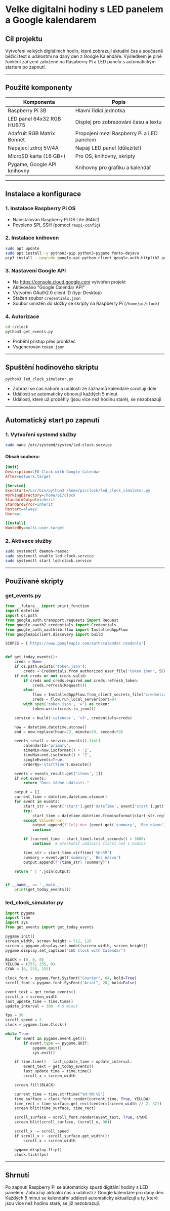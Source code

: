 # Velke digitalni hodiny s LED panelem a Google kalendarem

## Cíl projektu
Vytvoření velkých digitálních hodin, které zobrazují aktuální čas a současně běžící text s událostmi na daný den z Google Kalendáře. Výsledkem je plně funkční zařízení založené na Raspberry Pi a LED panelu s automatickým startem po zapnutí.

---

## Použité komponenty

| Komponenta                      | Popis                                                      |
|-------------------------------|-------------------------------------------------------------|
| Raspberry Pi 3B               | Hlavní řídicí jednotka                                      |
| LED panel 64x32 RGB HUB75    | Displej pro zobrazování času a textu                          |
| Adafruit RGB Matrix Bonnet       | Propojení mezi Raspberry Pi a LED panelem                  |
| Napájecí zdroj 5V/4A         | Napájí LED panel (důležité!)                                |
| MicroSD karta (16 GB+)        | Pro OS, knihovny, skripty                                  |
| Pygame, Google API knihovny   | Knihovny pro grafiku a kalendář                            |

---

## Instalace a konfigurace

### 1. Instalace Raspberry Pi OS
- Nainstalován Raspberry Pi OS Lite (64bit)
- Povoleno SPI, SSH (pomocí `raspi-config`)

### 2. Instalace knihoven
```bash
sudo apt update
sudo apt install -y python3-pip python3-pygame fonts-dejavu
pip3 install --upgrade google-api-python-client google-auth-httplib2 google-auth-oauthlib
```

### 3. Nastavení Google API
- Na https://console.cloud.google.com vytvořen projekt
- Aktivováno "Google Calendar API"
- Vytvořen OAuth2.0 client ID (typ: Desktop)
- Stažen soubor `credentials.json`
- Soubor umístěn do složky se skripty na Raspberry Pi (`/home/pi/clock`)

### 4. Autorizace
```bash
cd ~/clock
python3 get_events.py
```
- Proběhl přístup přes prohlížeč
- Vygenerován `token.json`

---

## Spuštění hodinového skriptu

```bash
python3 led_clock_simulator.py
```
- Zobrazí se čas nahoře a události ze záznamů kalendáře scrollují dole
- Události se automaticky obnovují každých 5 minut
- Události, které už proběhly (jsou více než hodinu staré), se nezobrazují

---

## Automatický start po zapnutí

### 1. Vytvoření systemd služby

```bash
sudo nano /etc/systemd/system/led-clock.service
```

#### Obsah souboru:
```ini
[Unit]
Description=LED Clock with Google Calendar
After=network.target

[Service]
ExecStart=/usr/bin/python3 /home/pi/clock/led_clock_simulator.py
WorkingDirectory=/home/pi/clock
StandardOutput=inherit
StandardError=inherit
Restart=always
User=pi

[Install]
WantedBy=multi-user.target
```

### 2. Aktivace služby
```bash
sudo systemctl daemon-reexec
sudo systemctl enable led-clock.service
sudo systemctl start led-clock.service
```

---

## Používané skripty

### get_events.py
```python
from __future__ import print_function
import datetime
import os.path
from google.auth.transport.requests import Request
from google.oauth2.credentials import Credentials
from google_auth_oauthlib.flow import InstalledAppFlow
from googleapiclient.discovery import build

SCOPES = ['https://www.googleapis.com/auth/calendar.readonly']


def get_today_events():
    creds = None
    if os.path.exists('token.json'):
        creds = Credentials.from_authorized_user_file('token.json', SCOPES)
    if not creds or not creds.valid:
        if creds and creds.expired and creds.refresh_token:
            creds.refresh(Request())
        else:
            flow = InstalledAppFlow.from_client_secrets_file('credentials.json', SCOPES)
            creds = flow.run_local_server(port=0)
        with open('token.json', 'w') as token:
            token.write(creds.to_json())

    service = build('calendar', 'v3', credentials=creds)

    now = datetime.datetime.utcnow()
    end = now.replace(hour=23, minute=59, second=59)

    events_result = service.events().list(
        calendarId='primary',
        timeMin=now.isoformat() + 'Z',
        timeMax=end.isoformat() + 'Z',
        singleEvents=True,
        orderBy='startTime').execute()

    events = events_result.get('items', [])
    if not events:
        return "Dnes žádné události."

    output = []
    current_time = datetime.datetime.utcnow()
    for event in events:
        start_str = event['start'].get('dateTime', event['start'].get('date'))
        try:
            start_time = datetime.datetime.fromisoformat(start_str.replace('Z', '+00:00'))
        except ValueError:
            output.append(f"Celý den {event.get('summary', 'Bez názvu')}")
            continue

        if (current_time - start_time).total_seconds() > 3600:
            continue  # přeskočit události starší než 1 hodina

        time_str = start_time.strftime('%H:%M')
        summary = event.get('summary', 'Bez názvu')
        output.append(f"{time_str} {summary}")

    return " | ".join(output)


if __name__ == '__main__':
    print(get_today_events())
```

### led_clock_simulator.py
```python
import pygame
import time
import sys
from get_events import get_today_events

pygame.init()
screen_width, screen_height = 512, 128
screen = pygame.display.set_mode((screen_width, screen_height))
pygame.display.set_caption("LED Clock with Calendar")

BLACK = (0, 0, 0)
YELLOW = (255, 255, 0)
CYAN = (0, 255, 255)

clock_font = pygame.font.SysFont("Courier", 64, bold=True)
scroll_font = pygame.font.SysFont("Arial", 28, bold=False)

event_text = get_today_events()
scroll_x = screen_width
last_update_time = time.time()
update_interval = 300  # 5 minut

fps = 30
scroll_speed = 2
clock = pygame.time.Clock()

while True:
    for event in pygame.event.get():
        if event.type == pygame.QUIT:
            pygame.quit()
            sys.exit()

    if time.time() - last_update_time > update_interval:
        event_text = get_today_events()
        last_update_time = time.time()
        scroll_x = screen_width

    screen.fill(BLACK)

    current_time = time.strftime("%H:%M:%S")
    time_surface = clock_font.render(current_time, True, YELLOW)
    time_rect = time_surface.get_rect(center=(screen_width // 2, 32))
    screen.blit(time_surface, time_rect)

    scroll_surface = scroll_font.render(event_text, True, CYAN)
    screen.blit(scroll_surface, (scroll_x, 90))

    scroll_x -= scroll_speed
    if scroll_x < -scroll_surface.get_width():
        scroll_x = screen_width

    pygame.display.flip()
    clock.tick(fps)
```

---

## Shrnutí
Po zapnutí Raspberry Pi se automaticky spustí digitální hodiny s LED panelem. Zobrazují aktuální čas a události z Google kalendáře pro daný den. Každých 5 minut se kalendářní události automaticky aktualizují a ty, které jsou více než hodinu staré, se již nezobrazují.

